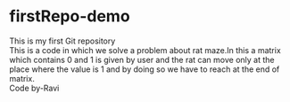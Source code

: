 # firstRepo-demo
This is my first Git repository
<br>
This is a code in which we solve a problem about rat maze.In this a matrix which contains 0 and 1 is given by user and the rat can move only at the place where the value is 1 and by doing so we have to reach at the end of matrix.
<br>
Code by-Ravi
